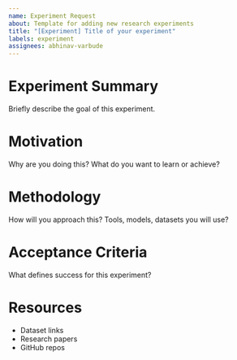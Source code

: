 ```yaml
---
name: Experiment Request
about: Template for adding new research experiments
title: "[Experiment] Title of your experiment"
labels: experiment
assignees: abhinav-varbude
---
```


# Experiment Summary
Briefly describe the goal of this experiment.

# Motivation
Why are you doing this? What do you want to learn or achieve?

# Methodology
How will you approach this? Tools, models, datasets you will use?

# Acceptance Criteria
What defines success for this experiment?

# Resources
- Dataset links
- Research papers
- GitHub repos
